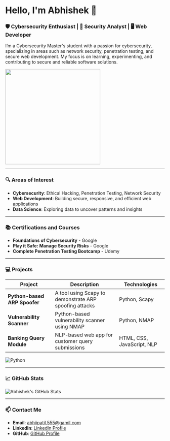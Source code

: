 # Hello, I'm Abhishek 👋

### 🛡️ Cybersecurity Enthusiast | 🔐 Security Analyst | 🖥️ Web Developer

I’m a Cybersecurity Master's student with a passion for cybersecurity, specializing in areas such as network security, penetration testing, and secure web development. My focus is on learning, experimenting, and contributing to secure and reliable software solutions.

<img src="https://i.giphy.com/media/v1.Y2lkPTc5MGI3NjExaXQwN3I5d2duY2JycnF6NnR1d3J0amE1Z2M3czAzOXlnMGdsOXV2MyZlcD12MV9pbnRlcm5hbF9naWZfYnlfaWQmY3Q9Zw/3oEjHWpiVIOGXT5l9m/giphy.gif" width="300"/>


---

### 🔍 Areas of Interest
- **Cybersecurity**: Ethical Hacking, Penetration Testing, Network Security
- **Web Development**: Building secure, responsive, and efficient web applications
- **Data Science**: Exploring data to uncover patterns and insights

---

### 📚 Certifications and Courses
- **Foundations of Cybersecurity** - Google
- **Play it Safe: Manage Security Risks** - Google
- **Complete Penetration Testing Bootcamp** - Udemy

---

### 💻 Projects

| Project                         | Description                                               | Technologies |
|---------------------------------|-----------------------------------------------------------|--------------|
| **Python-based ARP Spoofer**    | A tool using Scapy to demonstrate ARP spoofing attacks    | Python, Scapy |
| **Vulnerability Scanner**       | Python-based vulnerability scanner using NMAP             | Python, NMAP |
| **Banking Query Module**        | NLP-based web app for customer query submissions          | HTML, CSS, JavaScript, NLP |

![Python](https://img.shields.io/badge/Code-Python-blue?logo=python)

---

### 📈 GitHub Stats
![Abhishek's GitHub Stats](https://github-readme-stats.vercel.app/api?username=abhishekpatil24&show_icons=true&theme=radical)

---

### 📫 Contact Me
- **Email**: abhiipatil.555@gamil.com
- **LinkedIn**: [LinkedIn Profile](https://www.linkedin.com/in/abhishekpatil24)
- **GitHub**: [GitHub Profile](https://github.com/abhishekpatil24)
